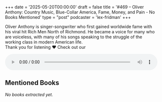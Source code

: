 +++
date = '2025-05-20T00:00:00'
draft = false
title = '#469 – Oliver Anthony: Country Music, Blue-Collar America, Fame, Money, and Pain - No Books Mentioned'
type = "post"
podcaster = 'lex-fridman'
+++

Oliver Anthony is singer-songwriter who first gained worldwide fame with his viral hit Rich Men North of Richmond. He became a voice for many who are voiceless, with many of his songs speaking to the struggle of the working class in modern American life.<br />
Thank you for listening ❤ Check out our

<audio controls style="width: 100%; max-width: 800px;">
  <source src="https://media.blubrry.com/takeituneasy/content.blubrry.com/takeituneasy/lex_ai_oliver_anthony.mp3" type="audio/mpeg">
  Your browser does not support the audio element.
</audio>

## Mentioned Books

*No books extracted yet.*